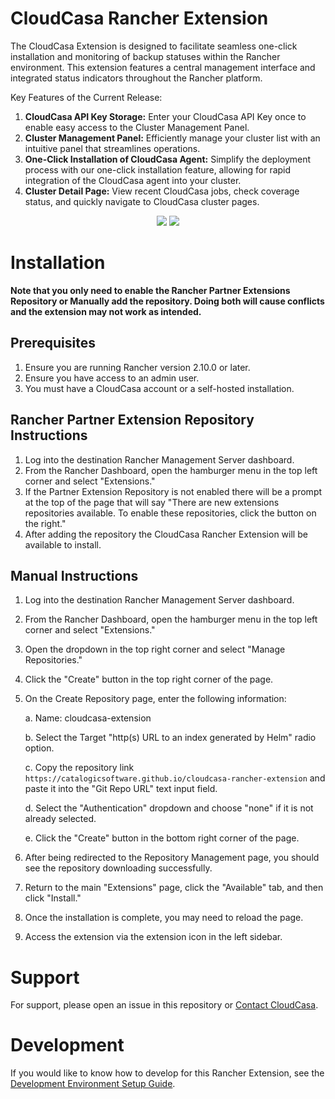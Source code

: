 # CloudCasa Rancher Extension 

The CloudCasa Extension is designed to facilitate seamless one-click installation and monitoring of backup statuses within the Rancher environment. This extension features a central management interface and integrated status indicators throughout the Rancher platform.

Key Features of the Current Release:

1) **CloudCasa API Key Storage:** Enter your CloudCasa API Key once to enable easy access to the Cluster Management Panel.
2) **Cluster Management Panel:** Efficiently manage your cluster list with an intuitive panel that streamlines operations.
3) **One-Click Installation of CloudCasa Agent:** Simplify the deployment process with our one-click installation feature, allowing for rapid integration of the CloudCasa agent into your cluster.
4) **Cluster Detail Page:** View recent CloudCasa jobs, check coverage status, and quickly navigate to CloudCasa cluster pages.


<p align="middle">
   <img src="https://github.com/user-attachments/assets/48b1fda8-cd40-4831-9179-876bccd01c5c" />
   <img src="https://github.com/user-attachments/assets/47a79e5b-ecb5-46c1-bb7c-5113847c5ece" />
</p>

# Installation

**Note that you only need to enable the Rancher Partner Extensions Repository or Manually add the repository. Doing both will cause conflicts and the extension may not work as intended.**

## Prerequisites

1) Ensure you are running Rancher version 2.10.0 or later.
2) Ensure you have access to an admin user.
3) You must have a CloudCasa account or a self-hosted installation.

## Rancher Partner Extension Repository Instructions
1) Log into the destination Rancher Management Server dashboard.
2) From the Rancher Dashboard, open the hamburger menu in the top left corner and select "Extensions."
3) If the Partner Extension Repository is not enabled there will be a prompt at the top of the page that will say "There are new extensions repositories available. To enable these repositories, click the button on the right."
4) After adding the repository the CloudCasa Rancher Extension will be available to install. 

## Manual Instructions

1) Log into the destination Rancher Management Server dashboard.
2) From the Rancher Dashboard, open the hamburger menu in the top left corner and select "Extensions."
3) Open the dropdown in the top right corner and select "Manage Repositories."
4) Click the "Create" button in the top right corner of the page.
5) On the Create Repository page, enter the following information:

   a. Name: cloudcasa-extension

   b. Select the Target "http(s) URL to an index generated by Helm" radio option.

   c. Copy the repository link `https://catalogicsoftware.github.io/cloudcasa-rancher-extension` and paste it into the "Git Repo URL" text input field.

   d. Select the "Authentication" dropdown and choose "none" if it is not already selected.

   e. Click the "Create" button in the bottom right corner of the page.

7) After being redirected to the Repository Management page, you should see the repository downloading successfully.
8) Return to the main "Extensions" page, click the "Available" tab, and then click "Install."
9) Once the installation is complete, you may need to reload the page.
10) Access the extension via the extension icon in the left sidebar.

# Support

For support, please open an issue in this repository or [Contact CloudCasa](https://cloudcasa.io/contact-us/).

# Development

If you would like to know how to develop for this Rancher Extension, see the [Development Environment Setup Guide](DEVELOPMENT.md).
